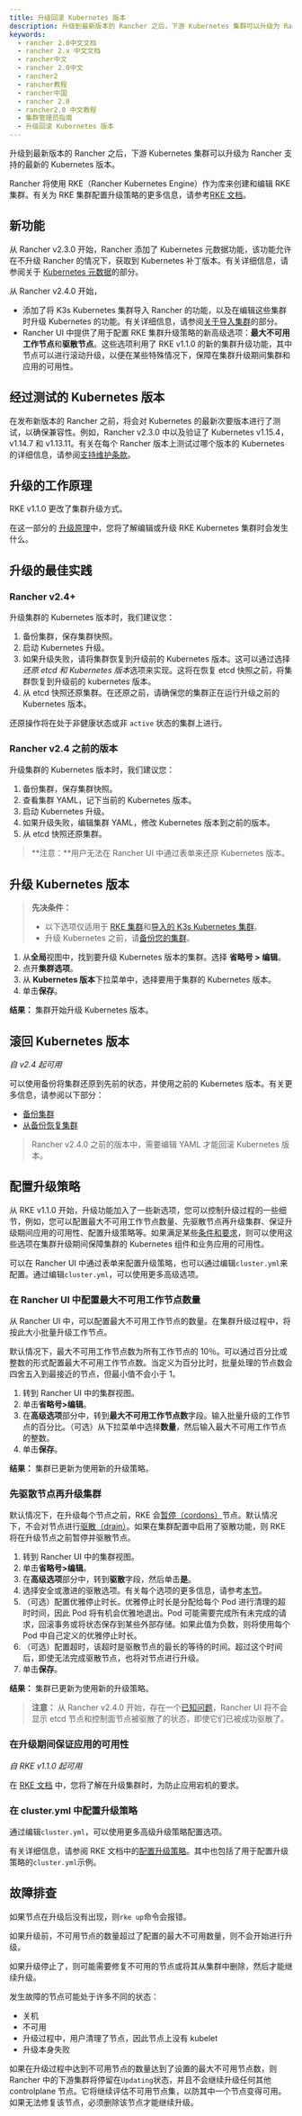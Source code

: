 ```yaml
---
title: 升级回滚 Kubernetes 版本
description: 升级到最新版本的 Rancher 之后，下游 Kubernetes 集群可以升级为 Rancher 支持的最新的 Kubernetes 版本。Rancher 将使用 RKE（Rancher Kubernetes Engine）作为库来创建和编辑 RKE 集群。有关为 RKE 集群配置升级策略的更多信息，请参考 RKE 文档。
keywords:
  - rancher 2.0中文文档
  - rancher 2.x 中文文档
  - rancher中文
  - rancher 2.0中文
  - rancher2
  - rancher教程
  - rancher中国
  - rancher 2.0
  - rancher2.0 中文教程
  - 集群管理员指南
  - 升级回滚 Kubernetes 版本
---
```


升级到最新版本的 Rancher 之后，下游 Kubernetes 集群可以升级为 Rancher 支持的最新的 Kubernetes 版本。

Rancher 将使用 RKE（Rancher Kubernetes Engine）作为库来创建和编辑 RKE 集群。有关为 RKE 集群配置升级策略的更多信息，请参考[RKE 文档](/docs/rke/_index)。

## 新功能

从 Rancher v2.3.0 开始，Rancher 添加了 Kubernetes 元数据功能，该功能允许在不升级 Rancher 的情况下，获取到 Kubernetes 补丁版本。有关详细信息，请参阅关于 [Kubernetes 元数据](/docs/rancher2/admin-settings/k8s-metadata/_index)的部分。

从 Rancher v2.4.0 开始，

- 添加了将 K3s Kubernetes 集群导入 Rancher 的功能，以及在编辑这些集群时升级 Kubernetes 的功能。有关详细信息，请参阅[关于导入集群](/docs/rancher2/cluster-provisioning/imported-clusters/_index)的部分。
- Rancher UI 中提供了用于配置 RKE 集群升级策略的新高级选项：**最大不可用工作节点**和**驱散节点**。这些选项利用了 RKE v1.1.0 的新的集群升级功能，其中节点可以进行滚动升级，以便在某些特殊情况下，保障在集群升级期间集群和应用的可用性。

## 经过测试的 Kubernetes 版本

在发布新版本的 Rancher 之前，将会对 Kubernetes 的最新次要版本进行了测试，以确保兼容性。例如，Rancher v2.3.0 中以及验证了 Kubernetes v1.15.4，v1.14.7 和 v1.13.11。有关在每个 Rancher 版本上测试过哪个版本的 Kubernetes 的详细信息，请参阅[支持维护条款](https://rancher.com/support-maintenance-terms/all-supported-versions/)。

## 升级的工作原理

RKE v1.1.0 更改了集群升级方式。

在这一部分的 [升级原理](/docs/rke/upgrades/how-upgrades-work/_index)中，您将了解编辑或升级 RKE Kubernetes 集群时会发生什么。

## 升级的最佳实践

### Rancher v2.4+

升级集群的 Kubernetes 版本时，我们建议您：

1. 备份集群，保存集群快照。
1. 启动 Kubernetes 升级。
1. 如果升级失败，请将集群恢复到升级前的 Kubernetes 版本。这可以通过选择*还原 etcd 和 Kubernetes 版本*选项来实现。这将在恢复 etcd 快照之前，将集群恢复到升级前的 kubernetes 版本。
1. 从 etcd 快照还原集群。在还原之前，请确保您的集群正在运行升级之前的 Kubernetes 版本。

还原操作将在处于非健康状态或非 `active` 状态的集群上进行。

### Rancher v2.4 之前的版本

升级集群的 Kubernetes 版本时，我们建议您：

1. 备份集群，保存集群快照。
1. 查看集群 YAML，记下当前的 Kubernetes 版本。
1. 启动 Kubernetes 升级。
1. 如果升级失败，编辑集群 YAML，修改 Kubernetes 版本到之前的版本。
1. 从 etcd 快照还原集群。

> **注意：**用户无法在 Rancher UI 中通过表单来还原 Kubernetes 版本。

## 升级 Kubernetes 版本

> **先决条件：**
>
> - 以下选项仅适用于 [RKE 集群](/docs/rancher2/cluster-provisioning/rke-clusters/_index)和[导入的 K3s Kubernetes 集群](/docs/rancher2/cluster-provisioning/imported-clusters/_index)。
> - 升级 Kubernetes 之前，请[备份您的集群](/docs/rancher2/backups/_index)。

1. 从**全局**视图中，找到要升级 Kubernetes 版本的集群。选择 **省略号 > 编辑**。
1. 点开**集群选项**。
1. 从 **Kubernetes 版本**下拉菜单中，选择要用于集群的 Kubernetes 版本。
1. 单击**保存**。

**结果：** 集群开始升级 Kubernetes 版本。

## 滚回 Kubernetes 版本

_自 v2.4 起可用_

可以使用备份将集群还原到先前的状态，并使用之前的 Kubernetes 版本。有关更多信息，请参阅以下部分：

- [备份集群](/docs/rancher2/cluster-admin/backing-up-etcd/_index)
- [从备份恢复集群](/docs/rancher2/cluster-admin/restoring-etcd/_index)

> Rancher v2.4.0 之前的版本中，需要编辑 YAML 才能回滚 Kubernetes 版本。

## 配置升级策略

从 RKE v1.1.0 开始，升级功能加入了一些新选项，您可以控制升级过程的一些细节，例如，您可以配置最大不可用工作节点数量、先驱散节点再升级集群、保证升级期间应用的可用性、配置升级策略等。如果满足某些[条件和要求](/docs/rke/upgrades/maintaining-availability/_index)，则可以使用这些选项在集群升级期间保障集群的 Kubernetes 组件和业务应用的可用性。

可以在 Rancher UI 中通过表单来配置升级策略，也可以通过编辑`cluster.yml`来配置。通过编辑`cluster.yml`，可以使用更多高级选项。

### 在 Rancher UI 中配置最大不可用工作节点数量

从 Rancher UI 中，可以配置最大不可用工作节点的数量。在集群升级过程中，将按此大小批量升级工作节点。

默认情况下，最大不可用工作节点数为所有工作节点的 10％。可以通过百分比或整数的形式配置最大不可用工作节点数。当定义为百分比时，批量处理的节点数会四舍五入到最接近的节点，但最小值不会小于 1。

1. 转到 Rancher UI 中的集群视图。
1. 单击**省略号>编辑**。
1. 在**高级选项**部分中，转到**最大不可用工作节点数**字段。输入批量升级的工作节点的百分比。（可选）从下拉菜单中选择**数量**，然后输入最大不可用工作节点的整数。
1. 单击**保存**。

**结果：** 集群已更新为使用新的升级策略。

### 先驱散节点再升级集群

默认情况下，在升级每个节点之前，RKE 会[暂停（cordons）](https://kubernetes.io/docs/concepts/architecture/nodes/#manual-node-administration)节点。默认情况下，不会对节点进行[驱散（drain）](https://kubernetes.io/docs/tasks/administer-cluster/safely-drain-node/)。如果在集群配置中启用了驱散功能，则 RKE 将在升级节点之前暂停并驱散节点。

1. 转到 Rancher UI 中的集群视图。
1. 单击**省略号>编辑**。
1. 在**高级选项**部分中，转到**驱散**字段，然后单击**是**。
1. 选择安全或激进的驱散选项。有关每个选项的更多信息，请参考[本节](/docs/rancher2/cluster-admin/nodes/_index)。
1. （可选）配置优雅停止时长。优雅停止时长是分配给每个 Pod 进行清理的超时时间，因此 Pod 将有机会优雅地退出。Pod 可能需要完成所有未完成的请求，回滚事务或将状态保存到某些外部存储。如果此值为负数，则将使用每个 Pod 中自己定义的优雅停止时长。
1. （可选）配置超时，该超时是驱散节点的最长的等待的时间。超过这个时间后，即使无法完成驱散节点，也将对节点进行升级。
1. 单击**保存**。

**结果：** 集群已更新为使用新的升级策略。

> **注意：** 从 Rancher v2.4.0 开始，存在一个[已知问题](https://github.com/rancher/rancher/issues/25478)，Rancher UI 将不会显示 etcd 节点和控制面节点被驱散了的状态，即使它们已被成功驱散了。

### 在升级期间保证应用的可用性

_自 RKE v1.1.0 起可用_

在 [RKE 文档](/docs/rke/upgrades/maintaining-availability/_index) 中，您将了解在升级集群时，为防止应用宕机的要求。

### 在 cluster.yml 中配置升级策略

通过编辑`cluster.yml`，可以使用更多高级升级策略配置选项。

有关详细信息，请参阅 RKE 文档中的[配置升级策略](/docs/rke/upgrades/configuring-strategy/_index)。其中也包括了用于配置升级策略的`cluster.yml`示例。

## 故障排查

如果节点在升级后没有出现，则`rke up`命令会报错。

如果升级前，不可用节点的数量超过了配置的最大不可用数量，则不会开始进行升级。

如果升级停止了，则可能需要修复不可用的节点或将其从集群中删除，然后才能继续升级。

发生故障的节点可能处于许多不同的状态：

- 关机
- 不可用
- 升级过程中，用户清理了节点，因此节点上没有 kubelet
- 升级本身失败

如果在升级过程中达到不可用节点的数量达到了设置的最大不可用节点数，则 Rancher 中的下游集群将停留在`Updating`状态，并且不会继续升级任何其他 controlplane 节点。它将继续评估不可用节点集，以防其中一个节点变得可用。如果无法修复该节点，必须删除该节点才能继续升级。
